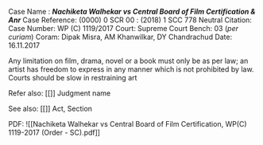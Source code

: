 Case Name : ***Nachiketa Walhekar vs Central Board of Film Certification & Anr***
Case Reference: (0000) 0 SCR 00 :  (2018) 1 SCC 778
Neutral Citation:
Case Number: WP (C) 1119/2017
Court: Supreme Court
Bench: 03 (*per curiam*)
Coram: Dipak Misra, AM Khanwilkar, DY Chandrachud
Date: 16.11.2017

Any limitation on film, drama, novel or a book must only be as per law; an artist has freedom to express in any manner which is not prohibited by law.
	Courts should be slow in restraining art
	

Refer also:
[[]]
Judgment name

See also:
[[]] 
Act, Section

PDF:
![[Nachiketa Walhekar vs Central Board of Film Certification, WP(C) 1119-2017 (Order - SC).pdf]]
